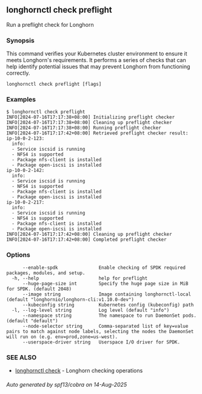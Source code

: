 ## longhornctl check preflight

Run a preflight check for Longhorn

### Synopsis

This command verifies your Kubernetes cluster environment to ensure it meets Longhorn's requirements. It performs a series of checks that can help identify potential issues that may prevent Longhorn from functioning correctly.

```
longhornctl check preflight [flags]
```

### Examples

```
$ longhornctl check preflight
INFO[2024-07-16T17:17:38+08:00] Initializing preflight checker
INFO[2024-07-16T17:17:38+08:00] Cleaning up preflight checker
INFO[2024-07-16T17:17:38+08:00] Running preflight checker
INFO[2024-07-16T17:17:42+08:00] Retrieved preflight checker result:
ip-10-0-2-123:
  info:
  - Service iscsid is running
  - NFS4 is supported
  - Package nfs-client is installed
  - Package open-iscsi is installed
ip-10-0-2-142:
  info:
  - Service iscsid is running
  - NFS4 is supported
  - Package nfs-client is installed
  - Package open-iscsi is installed
ip-10-0-2-217:
  info:
  - Service iscsid is running
  - NFS4 is supported
  - Package nfs-client is installed
  - Package open-iscsi is installed
INFO[2024-07-16T17:17:42+08:00] Cleaning up preflight checker
INFO[2024-07-16T17:17:42+08:00] Completed preflight checker
```

### Options

```
      --enable-spdk               Enable checking of SPDK required packages, modules, and setup.
  -h, --help                      help for preflight
      --huge-page-size int        Specify the huge page size in MiB for SPDK. (default 2048)
      --image string              Image containing longhornctl-local (default "longhornio/longhorn-cli:v1.10.0-dev")
      --kubeconfig string         Kubernetes config (kubeconfig) path
  -l, --log-level string          Log level (default "info")
      --namespace string          The namespace to run DaemonSet pods. (default "default")
      --node-selector string      Comma-separated list of key=value pairs to match against node labels, selecting the nodes the DaemonSet will run on (e.g. env=prod,zone=us-west).
      --userspace-driver string   Userspace I/O driver for SPDK.
```

### SEE ALSO

* [longhornctl check](longhornctl_check.md)	 - Longhorn checking operations

###### Auto generated by spf13/cobra on 14-Aug-2025
